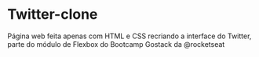 # Twitter-clone
Página web feita apenas com HTML e CSS recriando a interface do Twitter, parte do módulo de Flexbox do Bootcamp Gostack da @rocketseat
